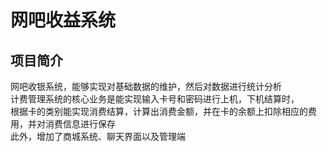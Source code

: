 # 网吧收益系统  
## 项目简介  
网吧收银系统，能够实现对基础数据的维护，然后对数据进行统计分析  
计费管理系统的核心业务是能实现输入卡号和密码进行上机，下机结算时，  
根据卡的类别能实现消费结算，计算出消费金额，并在卡的余额上扣除相应的费用，并对消费信息进行保存    
此外，增加了商城系统、聊天界面以及管理端
